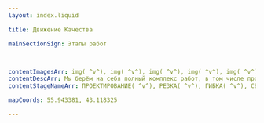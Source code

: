 ```yaml
--- 
layout: index.liquid

title: Движение Качества

mainSectionSign: Этапы работ



contentImagesArr: img( ^v^), img( ^v^), img( ^v^), img( ^v^), img( ^v^), img
contentDescArr: Мы берём на себя полный комплекс работ, в том числе проектирование.( ^v^), Используем немецкие станки Trumpf. Скорость и качество гарантированы.( ^v^), Гнём листовой метал и трубы из меди, латуни, алюминия, стали и других сплавов.( ^v^), Осуществляем сварочные работы с любыми типами металлических конструкций.( ^v^), Окрашиваем небольшие и крупногабаритные изделия.( ^v^), Отдел технического контроля проверит ваш заказ и только после этого мы его отправим.
contentStageNameArr: ПРОЕКТИРОВАНИЕ( ^v^), РЕЗКА( ^v^), ГИБКА( ^v^), СВАРОЧНО-СБОРОЧНЫЕ РАБОТЫ( ^v^), ОКРАСКА( ^v^), ОТК

mapCoords: 55.943381, 43.118325

---
```


